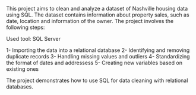 This project aims to clean and analyze a dataset of Nashville housing data using SQL. The dataset contains information about property sales, such as date, location and information of the owner. The project involves the following steps:

Used tool: SQL Server

1- Importing the data into a relational database
2- Identifying and removing duplicate records
3- Handling missing values and outliers
4- Standardizing the format of dates and addressess
5- Creating new variables based on existing ones

The project demonstrates how to use SQL for data cleaning with relational databases.
